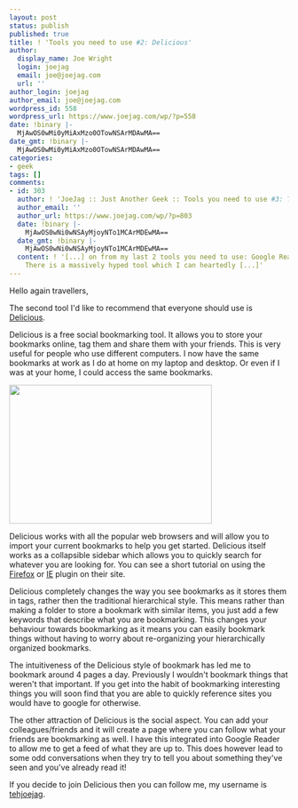 ```yaml
---
layout: post
status: publish
published: true
title: ! 'Tools you need to use #2: Delicious'
author:
  display_name: Joe Wright
  login: joejag
  email: joe@joejag.com
  url: ''
author_login: joejag
author_email: joe@joejag.com
wordpress_id: 558
wordpress_url: https://www.joejag.com/wp/?p=558
date: !binary |-
  MjAwOS0wMi0yMiAxMzo0OTowNSArMDAwMA==
date_gmt: !binary |-
  MjAwOS0wMi0yMiAxMzo0OTowNSArMDAwMA==
categories:
- geek
tags: []
comments:
- id: 303
  author: ! 'JoeJag :: Just Another Geek :: Tools you need to use #3: Twitter'
  author_email: ''
  author_url: https://www.joejag.com/wp/?p=803
  date: !binary |-
    MjAwOS0wNi0wNSAyMjoyNTo1MCArMDEwMA==
  date_gmt: !binary |-
    MjAwOS0wNi0wNSAyMjoyNTo1MCArMDEwMA==
  content: ! '[...] on from my last 2 tools you need to use: Google Reader and Delicious.
    There is a massively hyped tool which I can heartedly [...]'
---
```

<p>Hello again travellers,</p>
<p>The second tool I'd like to recommend that everyone should use is <a href="http://delicious.com">Delicious</a>.</p>
<p>Delicious is a free social bookmarking tool.  It allows you to store your bookmarks online, tag them and share them with your friends.  This is very useful for people who use different computers.  I now have the same bookmarks at work as I do at home on my laptop and desktop.  Or even if I was at your home, I could access the same bookmarks.</p>
<p><a class="SingleFancy" title="Delicious Screenshot" href="{{ site.url }}/images/2009/delicious.png"><img width="365" height="250" src="{{ site.url }}/images/2009/delicious.png" class="text-align: center;" /></a></p>
<p>Delicious works with all the popular web browsers and will allow you to import your current bookmarks to help you get started.  Delicious itself works as a collapsible sidebar which allows you to quickly search for whatever you are looking for.  You can see a short tutorial on using the <a href="http://delicious.com/help/quicktour/firefox">Firefox</a> or <a href="http://delicious.com/help/quicktour/ie">IE</a> plugin on their site.</p>
<p>Delicious completely changes the way you see bookmarks as it stores them in tags, rather then the traditional hierarchical style.  This means rather than making a folder to store a bookmark with similar items, you just add a few keywords that describe what you are bookmarking.  This changes your behaviour towards bookmarking as it means you can easily bookmark things without having to worry about re-organizing your hierarchically organized bookmarks.</p>
<p>The intuitiveness of the Delicious style of bookmark has led me to bookmark around 4 pages a day.  Previously I wouldn't bookmark things that weren't that important.  If you get into the habit of bookmarking interesting things you will soon find that you are able to quickly reference sites you would have to google for otherwise.</p>
<p>The other attraction of Delicious is the social aspect.  You can add your colleagues/friends and it will create a page where you can follow what your friends are bookmarking as well.  I have this integrated into Google Reader to allow me to get a feed of what they are up to.  This does however lead to some odd conversations when they try to tell you about something they've seen and you've already read it!</p>
<p>If you decide to join Delicious then you can follow me, my username is <a href="http://delicious.com/tehjoejag">tehjoejag</a>.</p>
